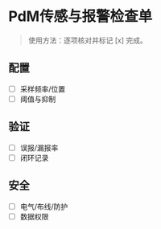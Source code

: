 # PdM传感与报警检查单

> 使用方法：逐项核对并标记 [x] 完成。

## 配置

- [ ] 采样频率/位置
- [ ] 阈值与抑制

## 验证

- [ ] 误报/漏报率
- [ ] 闭环记录

## 安全

- [ ] 电气/布线/防护
- [ ] 数据权限
